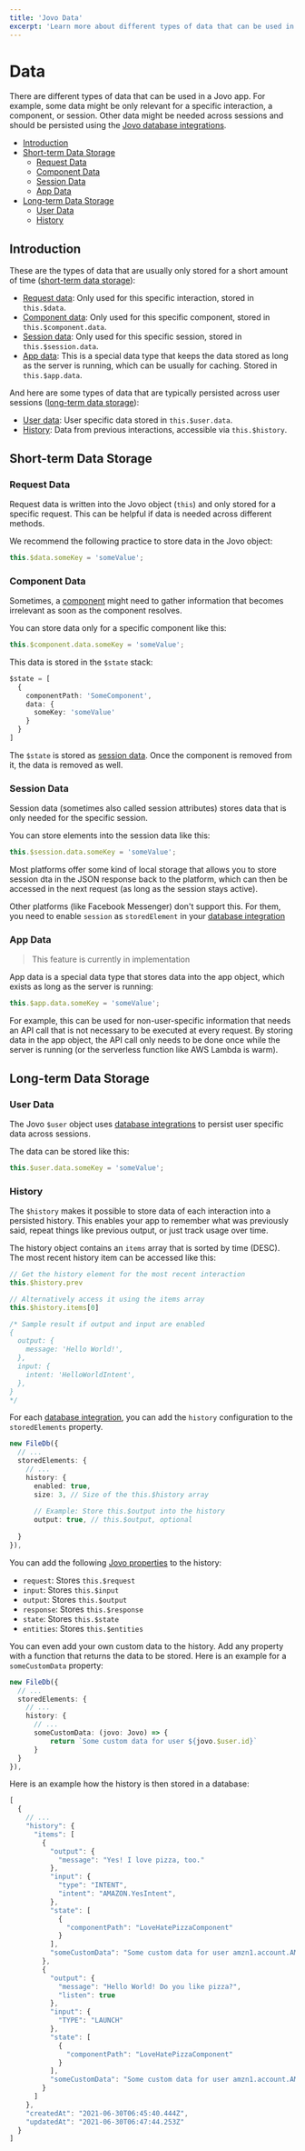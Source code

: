 ```yaml
---
title: 'Jovo Data'
excerpt: 'Learn more about different types of data that can be used in a Jovo app. For example, some data might be only relevant for a specific interaction, a component, or session.'
---
```

# Data

There are different types of data that can be used in a Jovo app. For example, some data might be only relevant for a specific interaction, a component, or session. Other data might be needed across sessions and should be persisted using the [Jovo database integrations](./databases.md).

- [Introduction](#introduction)
- [Short-term Data Storage](#short-term-data-storage)
  - [Request Data](#request-data)
  - [Component Data](#component-data)
  - [Session Data](#session-data)
  - [App Data](#app-data)
- [Long-term Data Storage](#long-term-data-storage)
  - [User Data](#user-data)
  - [History](#history)


## Introduction

These are the types of data that are usually only stored for a short amount of time ([short-term data storage](#short-term-data-storage)):

* [Request data](#request-data): Only used for this specific interaction, stored in `this.$data`.
* [Component data](#component-data): Only used for this specific component, stored in `this.$component.data`.
* [Session data](#session-data): Only used for this specific session, stored in `this.$session.data`.
* [App data](#app-data): This is a special data type that keeps the data stored as long as the server is running, which can be usually for caching. Stored in `this.$app.data`.

And here are some types of data that are typically persisted across user sessions ([long-term data storage](#long-term-data-storage)):

* [User data](#user-data): User specific data stored in `this.$user.data`.
* [History](#history): Data from previous interactions, accessible via `this.$history`.

## Short-term Data Storage

### Request Data

Request data is written into the Jovo object (`this`) and only stored for a specific request. This can be helpful if data is needed across different methods.

We recommend the following practice to store data in the Jovo object:

```typescript
this.$data.someKey = 'someValue';
```

### Component Data

Sometimes, a [component](./components.md) might need to gather information that becomes irrelevant as soon as the component resolves.

You can store data only for a specific component like this: 

```typescript
this.$component.data.someKey = 'someValue';
```

This data is stored in the `$state` stack:

```typescript
$state = [
  {
    componentPath: 'SomeComponent',
    data: {
      someKey: 'someValue'
    }
  }
]
```

The `$state` is stored as [session data](#session-data). Once the component is removed from it, the data is removed as well.

### Session Data

Session data (sometimes also called session attributes) stores data that is only needed for the specific session.

You can store elements into the session data like this:

```typescript
this.$session.data.someKey = 'someValue';
```

Most platforms offer some kind of local storage that allows you to store session dta in the JSON response back to the platform, which can then be accessed in the next request (as long as the session stays active).

Other platforms (like Facebook Messenger) don't support this. For them, you need to enable `session` as `storedElement` in your [database integration](./databases.md)



### App Data

> This feature is currently in implementation

App data is a special data type that stores data into the app object, which exists as long as the server is running:

```typescript
this.$app.data.someKey = 'someValue';
```

For example, this can be used for non-user-specific information that needs an API call that is not necessary to be executed at every request. By storing data in the app object, the API call only needs to be done once while the server is running (or the serverless function like AWS Lambda is warm).



## Long-term Data Storage

### User Data

The Jovo `$user` object uses [database integrations](./databases.md) to persist user specific data across sessions.

The data can be stored like this:

```typescript
this.$user.data.someKey = 'someValue';
```

### History

The `$history` makes it possible to store data of each interaction into a persisted history. This enables your app to remember what was previously said, repeat things like previous output, or just track usage over time.

The history object contains an `items` array that is sorted by time (DESC). The most recent history item can be accessed like this:

```typescript
// Get the history element for the most recent interaction
this.$history.prev

// Alternatively access it using the items array
this.$history.items[0]

/* Sample result if output and input are enabled
{
  output: {
    message: 'Hello World!',
  },
  input: {
    intent: 'HelloWorldIntent',
  },
}
*/
```

For each [database integration](./databases.md), you can add the `history` configuration to the `storedElements` property.

```typescript
new FileDb({
  // ...
  storedElements: {
    // ...
    history: {
      enabled: true,
      size: 3, // Size of the this.$history array
      
      // Example: Store this.$output into the history
      output: true, // this.$output, optional
      
  }
}),
```

You can add the following [Jovo properties](./jovo-properties.md) to the history:

* `request`: Stores `this.$request`
* `input`: Stores `this.$input`
* `output`: Stores `this.$output`
* `response`: Stores `this.$response`
* `state`: Stores `this.$state`
* `entities`: Stores `this.$entities`

You can even add your own custom data to the history. Add any property with a function that returns the data to be stored. Here is an example for a `someCustomData` property:

```typescript
new FileDb({
  // ...
  storedElements: {
    // ...
    history: {
      // ...
      someCustomData: (jovo: Jovo) => {
          return `Some custom data for user ${jovo.$user.id}`
      }
  }
}),
```

Here is an example how the history is then stored in a database:

```js
[
  {
    // ...
    "history": {
      "items": [
        {
          "output": {
            "message": "Yes! I love pizza, too."
          },
          "input": {
            "type": "INTENT",
            "intent": "AMAZON.YesIntent",
          },
          "state": [
            {
              "componentPath": "LoveHatePizzaComponent"
            }
          ],
          "someCustomData": "Some custom data for user amzn1.account.AM3B00000000000000000000000"
        },
        {
          "output": {
            "message": "Hello World! Do you like pizza?",
            "listen": true
          },
          "input": {
            "TYPE": "LAUNCH"
          },
          "state": [
            {
              "componentPath": "LoveHatePizzaComponent"
            }
          ],
          "someCustomData": "Some custom data for user amzn1.account.AM3B00000000000000000000000"
        }
      ]
    },
    "createdAt": "2021-06-30T06:45:40.444Z",
    "updatedAt": "2021-06-30T06:47:44.253Z"
  }
]
```

